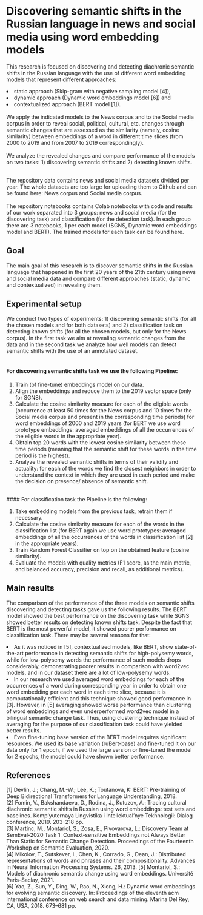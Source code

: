 # Discovering semantic shifts in the Russian language in news and social media using word embedding models

This research is focused on discovering and detecting diachronic semantic shifts in the Russian language with the use of different word embedding models that represent different approaches: 
<l>
  <li>static approach (Skip-gram with negative sampling model [4]),</li>
  <li>dynamic approach (Dynamic word embeddings model [6]) and </li> 
  <li>contextualized approach (BERT model [1]).</li></l> <br>
We apply the indicated models to the News corpus and to the Social media corpus in order to reveal social, political, cultural, etc. changes through semantic changes that are assessed as the similarity (namely, cosine similarity) between embeddings of a word in different time slices (from 2000 to 2019 and from 2007 to 2019 correspondingly).<br>
<br>
We analyze the revealed changes and compare performance of the models on two tasks: 1) discovering semantic shifts and 2) detecting known shifts.<br>
<br>

The repository data contains news and social media datasets divided per year. The whole datasets are too large for uploading them to Github and can be found here: News corpus and Social media corpus.<br>
<br>
The repository notebooks contains Colab notebooks with code and results of our work separated into 3 groups: news and social media (for the discovering task) and classification (for the detection task). In each group there are 3 notebooks, 1 per each model (SGNS, Dynamic word embeddings model and BERT). The trained models for each task can be found here.<br>

## Goal
The main goal of this research is to discover semantic shifts in the Russian language that happened in the first 20 years of the 21th century using news and social media data and compare different approaches (static, dynamic and contextualized) in revealing them.<br>

## Experimental setup
We conduct two types of experiments: 1) discovering semantic shifts (for all the chosen models and for both datasets) and 2) classification task on detecting known shifts (for all the chosen models, but only for the News corpus). In the first task we aim at revealing semantic changes from the data and in the second task we analyze how well models can detect semantic shifts with the use of an annotated dataset.<br>
<br>
#### For discovering semantic shifts task we use the following Pipeline:
<ol>
<li> Train (of fine-tune) embeddings model on our data. </li>
<li> Align the embeddings and reduce them to the 2019 vector space (only for SGNS). </li>
<li> Calculate the cosine similarity measure for each of the eligible words (occurrence at least 50 times for the News corpus and 10 times for the Social media corpus and present in the corresponding time periods) for word embeddings of 2000 and 2019 years (for BERT we use word prototype embeddings: averaged embeddings of all the occurrences of the eligible words in the appropriate year). </li>
<li> Obtain top 20 words with the lowest cosine similarity between these time periods (meaning that the semantic shift for these words in the time period is the highest). </li>
<li> Analyze the revealed semantic shifts in terms of their validity and actuality: for each of the words we find the closest neighbors in order to understand the context in which they are used in each period and make the decision on presence/ absence of semantic shift.</li>
</ol><br>
#### For classification task the Pipeline is the following: 
<ol>
<li> Take embedding models from the previous task, retrain them if necessary. </li>
<li> Calculate the cosine similarity measure for each of the words in the classification list (for BERT again we use word prototypes: averaged embeddings of all the occurrences of the words in classification list [2] in the appropriate years). </li>
<li> Train Random Forest Classifier on top on the obtained feature (cosine similarity). </li>
<li> Evaluate the models with quality metrics (F1 score, as the main metric, and balanced accuracy, precision and recall, as additional metrics). </li>
</ol>

## Main results
The comparison of the performance of the three models on semantic shifts discovering and detecting tasks gave us the following results. The BERT model showed the best performance on the discovering task while SGNS showed better results on detecting known shifts task. Despite the fact that BERT is the most powerful model, it showed poorer performance on classification task. There may be several reasons for that: 
<l>
<li> As it was noticed in [5], contextualized models, like BERT, show state-of-the-art performance in detecting semantic shifts for high-polysemy words, while for low-polysemy words the performance of such models drops considerably, demonstrating poorer results in comparison with word2vec models, and in our dataset there are a lot of low-polysemy words. </li>
<li> In our research we used averaged word embeddings for each of the occurrences of a word during corresponding year in order to obtain one word embedding per each word in each time slice, because it is computationally efficient and this technique showed good performance in [3]. However, in [5] averaging showed worse performance than clustering of word embeddings and even underperformed word2vec model in a bilingual semantic change task. Thus, using clustering technique instead of averaging for the purpose of our classification task could have yielded better results. </li>
<li> Even fine-tuning base version of the BERT model requires significant resources. We used its base variation (ruBert-base) and fine-tuned it on our data only for 1 epoch, if we used the large version or fine-tuned the model for 2 epochs, the model could have shown better performance. </li>
</l>

## References
[1] Devlin, J.; Chang, M.-W.; Lee, K.; Toutanova, K: BERT: Pre-training of Deep Bidirectional Transformers for Language Understanding, 2018. <br>
[2] Fomin, V., Bakshandaeva, D., Rodina, J., Kutuzov, A.: Tracing cultural diachronic semantic shifts in Russian using word embeddings: test sets and baselines. Komp’yuternaya Lingvistika i Intellektual’nye Tekhnologii: Dialog conference, 2019. 203–218 pp. <br>
[3] Martinc, M., Montariol, S., Zosa, E., Pivovarova, L.: Discovery Team at SemEval-2020 Task 1: Context-sensitive Embeddings not Always Better Than Static for Semantic Change Detection. Proceedings of the Fourteenth Workshop on Semantic Evaluation, 2020. <br>
[4] Mikolov, T., Sutskever, I., Chen, K., Corrado, G., Dean, J.: Distributed representations of words and phrases and their compositionality. Advances in Neural Information Processing Systems. 26, 2013. 
[5] Montariol, S.: Models of diachronic semantic change using word embeddings. Université Paris-Saclay, 2021. <br>
[6] Yao, Z., Sun, Y., Ding, W., Rao, N., Xiong, H.: Dynamic word embeddings for evolving semantic discovery. In: Proceedings of the eleventh acm international conference on web search and data mining. Marina Del Rey, CA, USA, 2018. 673–681 pp. <br>


